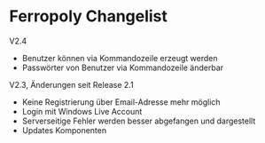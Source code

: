 # Ferropoly Changelist

V2.4
* Benutzer können via Kommandozeile erzeugt werden
* Passwörter von Benutzer via Kommandozeile änderbar

V2.3, Änderungen seit Release 2.1
* Keine Registrierung über Email-Adresse mehr möglich
* Login mit Windows Live Account
* Serverseitige Fehler werden besser abgefangen und dargestellt
* Updates Komponenten
